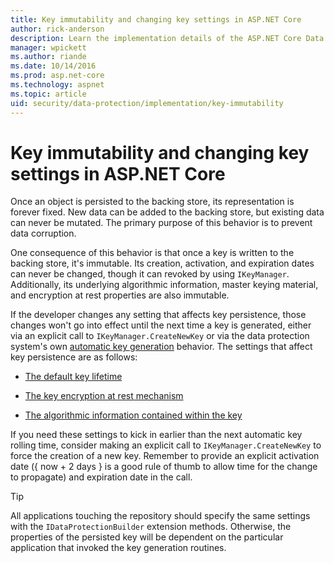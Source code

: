 ```yaml
---
title: Key immutability and changing key settings in ASP.NET Core
author: rick-anderson
description: Learn the implementation details of the ASP.NET Core Data Protection key immutability APIs.
manager: wpickett
ms.author: riande
ms.date: 10/14/2016
ms.prod: asp.net-core
ms.technology: aspnet
ms.topic: article
uid: security/data-protection/implementation/key-immutability
---
```

# Key immutability and changing key settings in ASP.NET Core

Once an object is persisted to the backing store, its representation is forever fixed. New data can be added to the backing store, but existing data can never be mutated. The primary purpose of this behavior is to prevent data corruption.

One consequence of this behavior is that once a key is written to the backing store, it's immutable. Its creation, activation, and expiration dates can never be changed, though it can revoked by using `IKeyManager`. Additionally, its underlying algorithmic information, master keying material, and encryption at rest properties are also immutable.

If the developer changes any setting that affects key persistence, those changes won't go into effect until the next time a key is generated, either via an explicit call to `IKeyManager.CreateNewKey` or via the data protection system's own [automatic key generation](xref:security/data-protection/implementation/key-management#data-protection-implementation-key-management) behavior. The settings that affect key persistence are as follows:

* [The default key lifetime](xref:security/data-protection/implementation/key-management#data-protection-implementation-key-management)

* [The key encryption at rest mechanism](xref:security/data-protection/implementation/key-encryption-at-rest#data-protection-implementation-key-encryption-at-rest)

* [The algorithmic information contained within the key](xref:security/data-protection/configuration/overview#changing-algorithms-with-usecryptographicalgorithms)

If you need these settings to kick in earlier than the next automatic key rolling time, consider making an explicit call to `IKeyManager.CreateNewKey` to force the creation of a new key. Remember to provide an explicit activation date ({ now + 2 days } is a good rule of thumb to allow time for the change to propagate) and expiration date in the call.

>[!TIP]
> All applications touching the repository should specify the same settings with the `IDataProtectionBuilder` extension methods. Otherwise, the properties of the persisted key will be dependent on the particular application that invoked the key generation routines.

